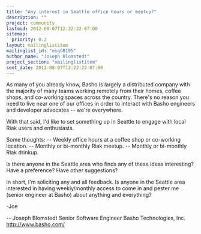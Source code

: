 ```yaml
---
title: "Any interest in Seattle office hours or meetup?"
description: ""
project: community
lastmod: 2012-08-07T12:22:22-07:00
sitemap:
  priority: 0.2
layout: mailinglistitem
mailinglist_id: "msg08195"
author_name: "Joseph Blomstedt"
project_section: "mailinglistitem"
sent_date: 2012-08-07T12:22:22-07:00
---
```



As many of you already know, Basho is largely a distributed company
with the majority of many teams working remotely from their homes,
coffee shops, and co-working spaces across the country. There's no
reason you need to live near one of our offices in order to interact
with Basho engineers and developer advocates -- we're everywhere.

With that said, I'd like to set something up in Seattle to engage with
local Riak users and enthusiasts.

Some thoughts:
-- Weekly office hours at a coffee shop or co-working location.
-- Monthly or bi-monthly Riak meetup.
-- Monthly or bi-monthly Riak drinkup.

Is there anyone in the Seattle area who finds any of these ideas
interesting? Have a preference? Have other suggestions?

In short, I'm soliciting any and all feedback. Is anyone in the
Seattle area interested in having weekly/monthly access to come in and
pester me (senior engineer at Basho) about anything and everything?

-Joe


-- 
Joseph Blomstedt 
Senior Software Engineer
Basho Technologies, Inc.
http://www.basho.com/

